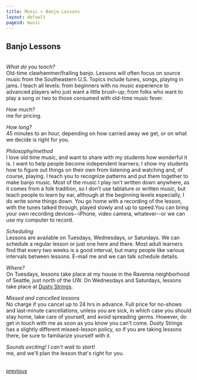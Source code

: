 ```yaml
---
title: Music » Banjo Lessons
layout: default
pageid: music
---
```


<h2>Banjo Lessons</h2>

<p><strong><br />
</strong><em>What do you teach?</em><br />
Old-time clawhammer/frailing banjo. Lessons will often focus on source music from the Southeastern U.S. Topics include tunes, songs, playing in jams. I teach all levels: from beginners with no music experience to advanced players who just want a little brush-up; from folks who want to play a song or two to those consumed with old-time music fever.</p>
<p><em>How much?</em><br />
<span class="emailaddress"></span>
me for pricing.</p>
<p><em>How long?</em><br />
45 minutes to an hour, depending on how carried away we get, or on what we decide is right for you.</p>
<p><em>Philosophy/method</em><br />
I love old time music, and want to share with my students how wonderful it is. I want to help people become independent learners; I show my students how to figure out things on their own from listening and watching and, of course, playing. I teach you to recognize patterns and put them together to make banjo music. Most of the music I play isn&rsquo;t written down anywhere, as it comes from a folk tradition, so I don&rsquo;t use tablature or written music, but teach people to learn by ear, although at the beginning levels especially, I do write some things down. You go home with a recording of the lesson, with the tunes talked through, played slowly and up to speed.You can bring your own recording devices--iPhone, video camera, whatever--or we can use my computer to record.</p>
<p><em>Scheduling</em><br />
Lessons are available on Tuesdays, Wednesdays, or Saturdays. We can schedule a regular lesson or just one here and there. Most adult learners find that every two weeks is a good interval, but many people like various intervals between lessons. E-mail me and we can talk schedule details.</p>
<p><em>Where?</em><br />
On Tuesdays, lessons take place at my house in the Ravenna neighborhood of Seattle, just north of the UW. On Wednesdays and Saturdays, lessons take place at <a href="http://store.dustystrings.com/t-3-ms-PL-banjo.aspx?skinid=4">Dusty Strings</a>.</p>
<p><em>Missed and cancelled lessons</em><br />
No charge if you cancel up to 24 hrs in advance. Full price for no-shows and last-minute cancellations, unless you are sick, in which case you should stay home, take care of yourself, and avoid spreading germs. However, do get in touch with me as soon as you know you can't come. Dusty Strings has a slightly different missed-lesson policy, so if you are taking lessons there, be sure to familiarize yourself with it.</p>
<p><em>Sounds exciting! I can't wait to start!</em><br />
	<span class="emailaddress"></span>
	me, and we'll plan the lesson that's right for you.<br />
&nbsp;</p><div class="clear"></div>

<div class="clear"></div>
<div class="pagination left"><a href="index.html">previous</a></div>
<div class="pagination right"></div>
<div class="clear"></div>
